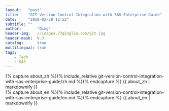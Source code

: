```yaml
---
layout:   "post"
title:    "GIT Version Control Integration with SAS Enterprise Guide"
date:     "2018-02-28 12:52"
subtitle: ""
author:       "Qing"
header-img:   //images.77qingliu.com/git.jpg
header-mask:  0.3
catalog:      true
multilingual: true
tags:
    - Tech
    - SAS
---
```

<!-- Chinese Version -->
<div class="zh post-container">
    {% capture about_zh %}{% include_relative git-version-control-integration-with-sas-enterprise-guide/zh.md %}{% endcapture %}
    {{ about_zh | markdownify }}
</div>

<!-- English Version -->
<div class="en post-container">
    {% capture about_en %}{% include_relative git-version-control-integration-with-sas-enterprise-guide/en.md %}{% endcapture %}
    {{ about_en | markdownify }}
</div>
